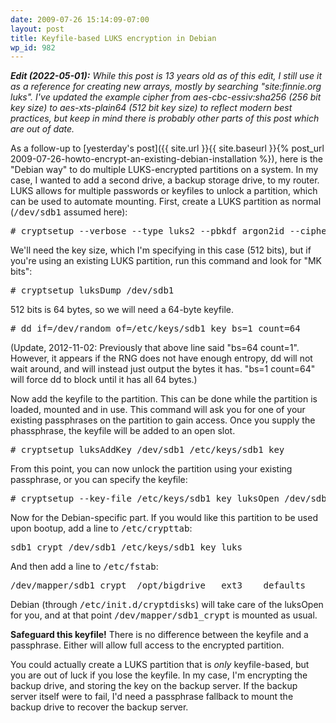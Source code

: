 ```yaml
---
date: 2009-07-26 15:14:09-07:00
layout: post
title: Keyfile-based LUKS encryption in Debian
wp_id: 982
---
```

***Edit (2022-05-01):** While this post is 13 years old as of this edit, I still use it as a reference for creating new arrays, mostly by searching "site:finnie.org luks".  I've updated the example cipher from aes-cbc-essiv:sha256 (256 bit key size) to aes-xts-plain64 (512 bit key size) to reflect modern best practices, but keep in mind there is probably other parts of this post which are out of date.*

As a follow-up to [yesterday's post]({{ site.url }}{{ site.baseurl }}{% post_url 2009-07-26-howto-encrypt-an-existing-debian-installation %}), here is the "Debian way" to do multiple LUKS-encrypted partitions on a system. In my case, I wanted to add a second drive, a backup storage drive, to my router. LUKS allows for multiple passwords or keyfiles to unlock a partition, which can be used to automate mounting. First, create a LUKS partition as normal (<tt>/dev/sdb1</tt> assumed here):

<pre># cryptsetup --verbose --type luks2 --pbkdf argon2id --cipher aes-xts-plain64 --key-size 512 --verify-passphrase luksFormat /dev/sdb1
</pre>

We'll need the key size, which I'm specifying in this case (512 bits), but if you're using an existing LUKS partition, run this command and look for "MK bits":

<pre># cryptsetup luksDump /dev/sdb1
</pre>

512 bits is 64 bytes, so we will need a 64-byte keyfile.

<pre># dd if=/dev/random of=/etc/keys/sdb1_key bs=1 count=64
</pre>

(Update, 2012-11-02: Previously that above line said "bs=64 count=1". However, it appears if the RNG does not have enough entropy, dd will not wait around, and will instead just output the bytes it has. "bs=1 count=64" will force dd to block until it has all 64 bytes.)

Now add the keyfile to the partition. This can be done while the partition is loaded, mounted and in use. This command will ask you for one of your existing passphrases on the partition to gain access. Once you supply the phassphrase, the keyfile will be added to an open slot.

<pre># cryptsetup luksAddKey /dev/sdb1 /etc/keys/sdb1_key
</pre>

From this point, you can now unlock the partition using your existing passphrase, or you can specify the keyfile:

<pre># cryptsetup --key-file /etc/keys/sdb1_key luksOpen /dev/sdb1 sdb1_crypt
</pre>

Now for the Debian-specific part. If you would like this partition to be used upon bootup, add a line to <tt>/etc/crypttab</tt>:

<pre>sdb1_crypt /dev/sdb1 /etc/keys/sdb1_key luks
</pre>

And then add a line to <tt>/etc/fstab</tt>:

<pre>/dev/mapper/sdb1_crypt  /opt/bigdrive   ext3    defaults                0       0
</pre>

Debian (through <tt>/etc/init.d/cryptdisks</tt>) will take care of the luksOpen for you, and at that point <tt>/dev/mapper/sdb1_crypt</tt> is mounted as usual.

**Safeguard this keyfile!** There is no difference between the keyfile and a passphrase. Either will allow full access to the encrypted partition.

You could actually create a LUKS partition that is _only_ keyfile-based, but you are out of luck if you lose the keyfile. In my case, I'm encrypting the backup drive, and storing the key on the backup server. If the backup server itself were to fail, I'd need a passphrase fallback to mount the backup drive to recover the backup server.
